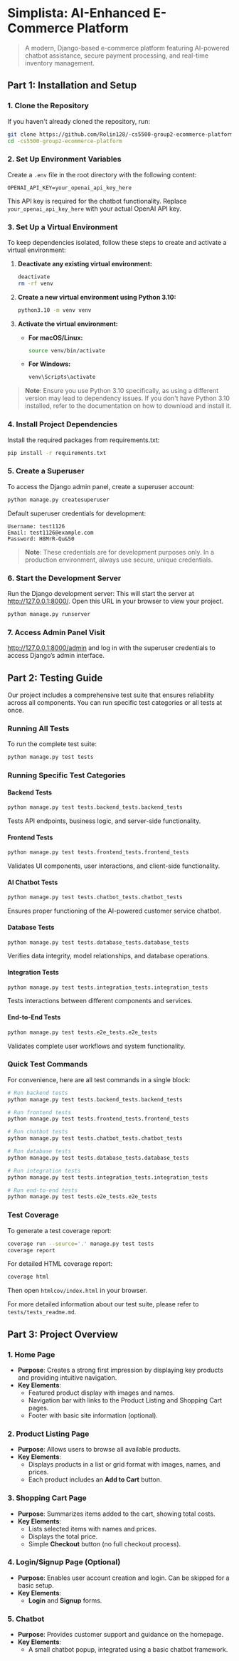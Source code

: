 # Simplista: AI-Enhanced E-Commerce Platform

> A modern, Django-based e-commerce platform featuring AI-powered chatbot assistance, secure payment processing, and real-time inventory management.

## Part 1: Installation and Setup

### 1. Clone the Repository
If you haven't already cloned the repository, run:

```bash
git clone https://github.com/Rolin128/-cs5500-group2-ecommerce-platform
cd -cs5500-group2-ecommerce-platform
```

### 2. Set Up Environment Variables

Create a `.env` file in the root directory with the following content:

```plaintext
OPENAI_API_KEY=your_openai_api_key_here
```

This API key is required for the chatbot functionality. Replace `your_openai_api_key_here` with your actual OpenAI API key.

### 3. Set Up a Virtual Environment

To keep dependencies isolated, follow these steps to create and activate a virtual environment:

1. **Deactivate any existing virtual environment:**

   ```bash
   deactivate
   rm -rf venv
   ```

2. **Create a new virtual environment using Python 3.10:**

   ```bash
   python3.10 -m venv venv
   ```

3. **Activate the virtual environment:**

   - **For macOS/Linux:**

     ```bash
     source venv/bin/activate
     ```

   - **For Windows:**

     ```bash
     venv\Scripts\activate
     ```

> **Note**: Ensure you use Python 3.10 specifically, as using a different version may lead to dependency issues. If you don't have Python 3.10 installed, refer to the documentation on how to download and install it.

### 4. Install Project Dependencies
Install the required packages from requirements.txt:

```bash
pip install -r requirements.txt
```

### 5. Create a Superuser
To access the Django admin panel, create a superuser account:

```bash
python manage.py createsuperuser
```

Default superuser credentials for development:
```
Username: test1126
Email: test1126@example.com
Password: H8MrR-Qu&50
```

> **Note**: These credentials are for development purposes only. In a production environment, always use secure, unique credentials.

### 6. Start the Development Server
Run the Django development server: 
This will start the server at http://127.0.0.1:8000/. Open this URL in your browser to view your project.

```bash
python manage.py runserver
```

### 7. Access Admin Panel Visit
http://127.0.0.1:8000/admin and log in with the superuser credentials to access Django’s admin interface.

## Part 2: Testing Guide

Our project includes a comprehensive test suite that ensures reliability across all components. You can run specific test categories or all tests at once.

### Running All Tests
To run the complete test suite:
```bash
python manage.py test tests
```

### Running Specific Test Categories

#### Backend Tests
```bash
python manage.py test tests.backend_tests.backend_tests
```
Tests API endpoints, business logic, and server-side functionality.

#### Frontend Tests
```bash
python manage.py test tests.frontend_tests.frontend_tests
```
Validates UI components, user interactions, and client-side functionality.

#### AI Chatbot Tests
```bash
python manage.py test tests.chatbot_tests.chatbot_tests
```
Ensures proper functioning of the AI-powered customer service chatbot.

#### Database Tests
```bash
python manage.py test tests.database_tests.database_tests
```
Verifies data integrity, model relationships, and database operations.

#### Integration Tests
```bash
python manage.py test tests.integration_tests.integration_tests
```
Tests interactions between different components and services.

#### End-to-End Tests
```bash
python manage.py test tests.e2e_tests.e2e_tests
```
Validates complete user workflows and system functionality.

### Quick Test Commands
For convenience, here are all test commands in a single block:
```bash
# Run backend tests
python manage.py test tests.backend_tests.backend_tests

# Run frontend tests
python manage.py test tests.frontend_tests.frontend_tests

# Run chatbot tests
python manage.py test tests.chatbot_tests.chatbot_tests

# Run database tests
python manage.py test tests.database_tests.database_tests

# Run integration tests
python manage.py test tests.integration_tests.integration_tests

# Run end-to-end tests
python manage.py test tests.e2e_tests.e2e_tests
```

### Test Coverage
To generate a test coverage report:
```bash
coverage run --source='.' manage.py test tests
coverage report
```

For detailed HTML coverage report:
```bash
coverage html
```
Then open `htmlcov/index.html` in your browser.

For more detailed information about our test suite, please refer to `tests/tests_readme.md`.

## Part 3: Project Overview

### 1. Home Page
   - **Purpose**: Creates a strong first impression by displaying key products and providing intuitive navigation.
   - **Key Elements**:
     - Featured product display with images and names.
     - Navigation bar with links to the Product Listing and Shopping Cart pages.
     - Footer with basic site information (optional).

### 2. Product Listing Page
   - **Purpose**: Allows users to browse all available products.
   - **Key Elements**:
     - Displays products in a list or grid format with images, names, and prices.
     - Each product includes an **Add to Cart** button.

### 3. Shopping Cart Page
   - **Purpose**: Summarizes items added to the cart, showing total costs.
   - **Key Elements**:
     - Lists selected items with names and prices.
     - Displays the total price.
     - Simple **Checkout** button (no full checkout process).

### 4. Login/Signup Page (Optional)
   - **Purpose**: Enables user account creation and login. Can be skipped for a basic setup.
   - **Key Elements**:
     - **Login** and **Signup** forms.

### 5. Chatbot
   - **Purpose**: Provides customer support and guidance on the homepage.
   - **Key Elements**:
     - A small chatbot popup, integrated using a basic chatbot framework.
